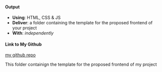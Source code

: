 #### Output
- **Using**: HTML, CSS & JS
- **Deliver**: a folder containing the template for the proposed frontend of your project
- **With**: *independently*

#### Link to My Github
[my github repo](http://github.com/andela-ksolomon)

This folder containign the template for the proposed frontend of my project